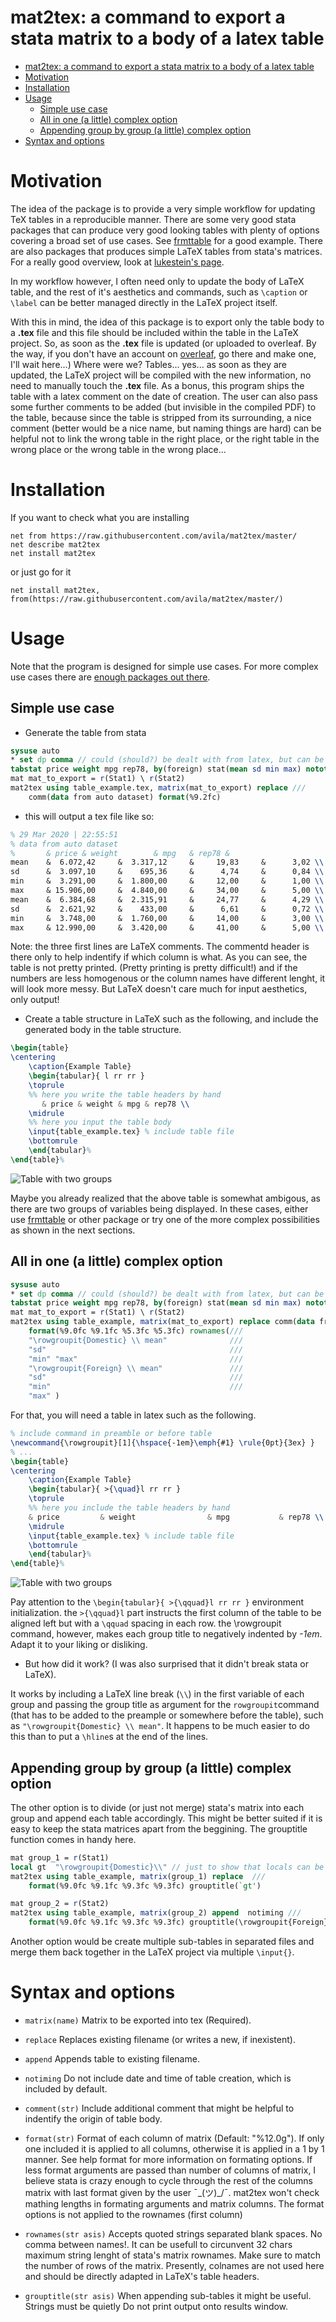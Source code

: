 # mat2tex: a command to export a stata matrix to a body of a latex table 

- [mat2tex: a command to export a stata matrix to a body of a latex table](#mat2tex-a-command-to-export-a-stata-matrix-to-a-body-of-a-latex-table)
- [Motivation](#motivation)
- [Installation](#installation)
- [Usage](#usage)
  - [Simple use case](#simple-use-case)
  - [All in one (a little) complex option](#all-in-one-a-little-complex-option)
  - [Appending group by group (a little) complex option](#appending-group-by-group-a-little-complex-option)
- [Syntax and options](#syntax-and-options)

# Motivation 

The idea of the package is to provide a very simple workflow for updating TeX
tables in a reproducible manner. There are some very good stata packages that
can produce very good looking tables with plenty of options covering a broad set
of use cases. See [frmttable](http://fmwww.bc.edu/RePEc/bocode/f/frmttable.html)
for a good example. There are also packages that produces simple LaTeX tables
from stata's matrices. For a really good overview, look at [lukestein's
page](https://lukestein.github.io/stata-latex-workflows/). 

In my workflow however, I often need only to update the body of LaTeX table, and
the rest of it's aesthetics and commands, such as `\caption` or `\label` can be
better managed directly in the LaTeX project itself.  

With this in mind, the idea of this package is to export only the table body to
a **.tex** file and this file should be included within the table in the LaTeX
project. So, as soon as the **.tex** file is updated (or uploaded to overleaf.
By the way, if you don't have an account on
[overleaf](https://www.overleaf.com), go there and make one, I'll wait here...)
Where were we? Tables... yes... as soon as they are updated, the LaTeX project
will be compiled with the new information, no need to manually touch the
**.tex** file. As a bonus, this program ships the table with a latex comment on
the date of creation. The user can also pass some further comments to be added
(but invisible in the compiled PDF) to the table, because since the table is
stripped from its surrounding, a nice comment (better would be a nice name, but
naming things are hard) can be helpful not to link the wrong table in the right
place, or the right table in the wrong place or the wrong table in the wrong
place... 



# Installation 


If you want to check what you are installing
```
net from https://raw.githubusercontent.com/avila/mat2tex/master/
net describe mat2tex 
net install mat2tex
```

or just go for it
``` 
net install mat2tex, from(https://raw.githubusercontent.com/avila/mat2tex/master/)
```

# Usage 

Note that the program is designed for simple use cases. For more complex use
cases there are [enough packages out
there](https://lukestein.github.io/stata-latex-workflows). 

## Simple use case 

- Generate the table from stata 

```stata
sysuse auto
* set dp comma // could (should?) be dealt with from latex, but can be done here
tabstat price weight mpg rep78, by(foreign) stat(mean sd min max) nototal long save
mat mat_to_export = r(Stat1) \ r(Stat2)
mat2tex using table_example.tex, matrix(mat_to_export) replace /// 
    comm(data from auto dataset) format(%9.2fc)
```

- this will output a tex file like so: 

```latex
% 29 Mar 2020 | 22:55:51 
% data from auto dataset
%       & price & weight        & mpg   & rep78 & 
mean    &  6.072,42     &  3.317,12     &     19,83     &      3,02 \\
sd      &  3.097,10     &    695,36     &      4,74     &      0,84 \\
min     &  3.291,00     &  1.800,00     &     12,00     &      1,00 \\
max     & 15.906,00     &  4.840,00     &     34,00     &      5,00 \\
mean    &  6.384,68     &  2.315,91     &     24,77     &      4,29 \\
sd      &  2.621,92     &    433,00     &      6,61     &      0,72 \\
min     &  3.748,00     &  1.760,00     &     14,00     &      3,00 \\
max     & 12.990,00     &  3.420,00     &     41,00     &      5,00 \\
``` 
Note: the three first lines are LaTeX comments. The commentd header is there
only to help indentify if which column is what. As you can see, the table is not
pretty printed. (Pretty printing is pretty difficult!) and if the numbers are
less homogenous or the column names have different lenght, it will look more
messy. But LaTeX doesn't care much for input aesthetics, only output!


- Create a table structure in LaTeX such as the following, and include the
  generated body in the table structure.

```latex
\begin{table}
\centering
    \caption{Example Table}
    \begin{tabular}{ l rr rr }
    \toprule
    %% here you write the table headers by hand
       & price & weight & mpg & rep78 \\
    \midrule
    %% here you input the table body
    \input{table_example.tex} % include table file
    \bottomrule
    \end{tabular}%
\end{table}%
``` 

![Table with two groups](./assets/tab_simple.png)


Maybe you already realized that the above table is somewhat ambigous, as there 
are two groups of variables being displayed. In these cases, either use 
[frmttable](http://fmwww.bc.edu/RePEc/bocode/f/frmttable.html) or other package
or try one of the more complex possibilities as shown in the next sections.

## All in one (a little) complex option 

```stata
sysuse auto
* set dp comma // could (should?) be dealt with from latex, but can be done here
tabstat price weight mpg rep78, by(foreign) stat(mean sd min max) nototal long save
mat mat_to_export = r(Stat1) \ r(Stat2)
mat2tex using table_example, matrix(mat_to_export) replace comm(data from auto dataset) ///
    format(%9.0fc %9.1fc %5.3fc %5.3fc) rownames(/// 
    "\rowgroupit{Domestic} \\ mean"              ///
    "sd"                                         ///
    "min" "max"                                  ///
    "\rowgroupit{Foreign} \\ mean"               ///
    "sd"                                         ///
    "min"                                        ///
    "max" )
```

For that, you will need a table in latex such as the following. 

```latex
% include command in preamble or before table
\newcommand{\rowgroupit}[1]{\hspace{-1em}\emph{#1} \rule{0pt}{3ex} }
% ...
\begin{table}
\centering
    \caption{Example Table}
    \begin{tabular}{ >{\quad}l rr rr }
    \toprule
    %% here you include the table headers by hand
    & price         & weight                & mpg           & rep78 \\
    \midrule
    \input{table_example.tex} % include table file
    \bottomrule 
    \end{tabular}%
\end{table}%
```

![Table with two groups](./assets/tab_two_groups.png)

Pay attention to the `\begin{tabular}{ >{\qquad}l rr rr }` environment
initialization. the `>{\qquad}l` part instructs the first column of the table to
be aligned left but with a `\qquad` spacing in each row. the \rowgroupit
command, however, makes each group title to negatively indented by _-1em_. Adapt
it to your liking or disliking.

- But how did it work? (I was also surprised that it didn't break stata or
  LaTeX). 

It works by including a LaTeX line break (`\\`) in the first variable of each
group and passing the group title as argument for the `rowgroupit`command (that
has to be added to the preample or somewhere before the table), such as
`"\rowgroupit{Domestic} \\ mean"`. It happens to be much easier to do this than
to put a `\hline`s at the end of the lines. 

## Appending group by group (a little) complex option 


The other option is to divide (or just not merge) stata's matrix into each group
and append each table accordingly. This might be better suited if it is easy to
keep the stata matrices apart from the beggining. The grouptitle function comes
in handy here.


```stata
mat group_1 = r(Stat1)
local gt  "\rowgroupit{Domestic}\\" // just to show that locals can be used too
mat2tex using table_example, matrix(group_1) replace  ///
    format(%9.0fc %9.1fc %9.3fc %9.3fc) grouptitle(`gt')

mat group_2 = r(Stat2)
mat2tex using table_example, matrix(group_2) append  notiming ///
    format(%9.0fc %9.1fc %9.3fc %9.3fc) grouptitle(\rowgroupit{Foreign}\\)
```

Another option would be create multiple sub-tables in separated files and merge
them back together in the LaTeX project via multiple `\input{}`.


# Syntax and options


- `matrix(name)` Matrix to be exported into tex (Required).

- `replace` Replaces existing filename (or writes a new, if inexistent).

- `append` Appends table to existing filename.

- `notiming` Do not include date and time of table creation, which is included by
default.

- `comment(str)` Include additional comment that might be helpful to indentify the
origin of table body.

- `format(str)` Format of each column of matrix (Default: "%12.0g").  If only one
    included it is applied to all columns, otherwise it is applied in a 1 by 1
    manner. See help format for more information on formating options. If less
    format arguments are passed than number of columns of matrix, I believe
    stata is crazy enough to cycle through the rest of the columns matrix with
    last format given by the user ¯\_(ツ)_/¯.  mat2tex won't check mathing
    lengths in formating arguments and matrix columns. The format options is not
    applied to the rownames (first column)

- `rownames(str asis)` Accepts quoted strings separated blank spaces. No comma
    between names!.  It can be usefull to circunvent 32 chars maximum string
    lenght of stata's matrix rownames. Make sure to match the number of rows of
    the matrix. Presently, colnames are not used here and should be directly
    adapted in LaTeX's table headers.

- `grouptitle(str asis)` When appending sub-tables it might be useful. Strings must
be quietly Do not print output onto results window.

